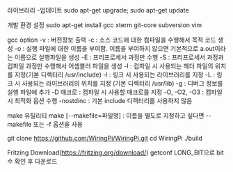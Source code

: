 라이브러리 -업데이트
sudo apt-get upgrade; sudo apt-get update

개발 환경 설정
sudo apt-get install gcc xterm git-core subversion vim

gcc option
-v : 버전정보 출력
-c : 소스 코드에 대한 컴파일을 수행해서 목적 코드 생성
-o : 실행 파일에 대한 이름을 부여함. 이름을 부여하지 않으면 기본적으로 a.out이라는 이름으로 실행파일을 생성
-E : 프리프로세서 과정만 수행
-S : 프리프로세서 과정과 컴파일 과정만 수행해서 어셈블러 파일을 생성
-I : 컴파일 시 사용되는 헤더 파일의 위치를 지정(기본 디렉터리 /usr/include)
-l : 링크 시 사용되는 라이브러리를 지정
-L : 링크 시 사용되는 라이브러리의 위치를 지정 (기본 디렉터리 /usr/lib)
-g : 디버그 정보를 실행 파일에 추가
-D 매크로 : 컴파일 시 사용할 매크로를 지정 
-O, -O2, -O3 : 컴파일 시 최적화 옵션 수행
-nostdinc : 기본 include 디렉터리를 사용하지 않음

make 유틸리티
make [--makefile=파일명] : 이름을 별도로 지정하고 싶다면 --makefile 또는 -f 옵션을 사용

git clone https://github.com/WiringPi/WiringPi.git
cd WiringPi
./build

Fritzing Download(https://fritzing.org/download/)
getconf LONG_BIT으로 bit 수 확인 후 다운로드
